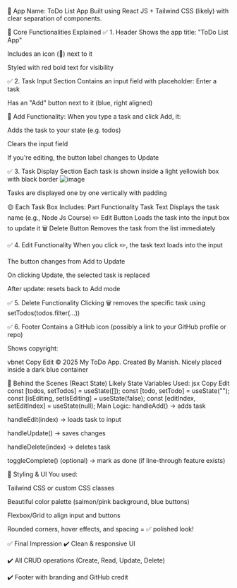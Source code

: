 📝 App Name: ToDo List App
Built using React JS + Tailwind CSS (likely) with clear separation of components.

🎯 Core Functionalities Explained
✅ 1. Header
Shows the app title: "ToDo List App"

Includes an icon (📝) next to it

Styled with red bold text for visibility

✅ 2. Task Input Section
Contains an input field with placeholder: Enter a task

Has an "Add" button next to it (blue, right aligned)

🔄 Add Functionality:
When you type a task and click Add, it:

Adds the task to your state (e.g. todos)

Clears the input field

If you're editing, the button label changes to Update

✅ 3. Task Display Section
Each task is shown inside a light yellowish box with black border
![image](https://github.com/user-attachments/assets/24622603-ee48-43bd-91f9-16d99646ece8)

Tasks are displayed one by one vertically with padding

🟡 Each Task Box Includes:
Part	Functionality
Task Text	Displays the task name (e.g., Node Js Course)
✏️ Edit Button	Loads the task into the input box to update it
🗑️ Delete Button	Removes the task from the list immediately

✅ 4. Edit Functionality
When you click ✏️, the task text loads into the input

The button changes from Add to Update

On clicking Update, the selected task is replaced

After update: resets back to Add mode

✅ 5. Delete Functionality
Clicking 🗑️ removes the specific task using setTodos(todos.filter(...))

✅ 6. Footer
Contains a GitHub icon (possibly a link to your GitHub profile or repo)

Shows copyright:

vbnet
Copy
Edit
© 2025 My ToDo App. Created By Manish.
Nicely placed inside a dark blue container

🧠 Behind the Scenes (React State)
Likely State Variables Used:
jsx
Copy
Edit
const [todos, setTodos] = useState([]);
const [todo, setTodo] = useState("");
const [isEditing, setIsEditing] = useState(false);
const [editIndex, setEditIndex] = useState(null);
Main Logic:
handleAdd() → adds task

handleEdit(index) → loads task to input

handleUpdate() → saves changes

handleDelete(index) → deletes task

toggleComplete() (optional) → mark as done (if line-through feature exists)

💅 Styling & UI
You used:

Tailwind CSS or custom CSS classes

Beautiful color palette (salmon/pink background, blue buttons)

Flexbox/Grid to align input and buttons

Rounded corners, hover effects, and spacing = ✅ polished look!

✅ Final Impression
✔️ Clean & responsive UI

✔️ All CRUD operations (Create, Read, Update, Delete)

✔️ Footer with branding and GitHub credit
